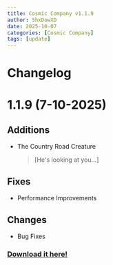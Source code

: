 ```yaml
---
title: Cosmic Company v1.1.9
author: ShxDowXD
date: 2025-10-07
categories: [Cosmic Company]
tags: [update]
---
```

# Changelog

 # 1.1.9 (7-10-2025)
## Additions
- The Country Road Creature
  > [He's looking at you...]
    
## Fixes
- Performance Improvements
    
## Changes
- Bug Fixes

### [Download it here!](https://github.com/ShxDowXD/CosmicCompany/releases/tag/v1.1.9)
